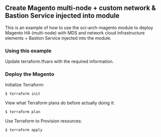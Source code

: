 ## Create Magento multi-node + custom network & Bastion Service injected into module
This is an example of how to use the oci-arch-magento module to deploy Magento HA (multi-node) with MDS and network cloud infrastructure elements + Bastion Service injected into the module.
  
### Using this example
Update terraform.tfvars with the required information.

### Deploy the Magento
Initialize Terraform:
```
$ terraform init
```
View what Terraform plans do before actually doing it:
```
$ terraform plan
```
Use Terraform to Provision resources:
```
$ terraform apply
```
